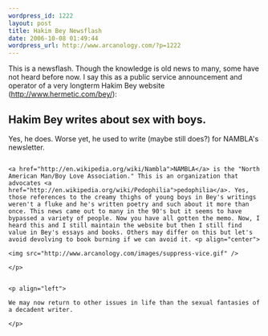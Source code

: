 ```yaml
--- 
wordpress_id: 1222
layout: post
title: Hakim Bey Newsflash
date: 2006-10-08 01:49:44
wordpress_url: http://www.arcanology.com/?p=1222
---
```

This is a newsflash. Though the knowledge is old news to many, some have not heard before now. I say this as a public service announcement and operator of a very longterm Hakim Bey website (<a href="http://www.hermetic.com/bey/">http://www.hermetic.com/bey/</a>): <h2>
                                                                                                                                                                                                                                                                                                                                                                                                                                                                                                                                                                                                                                                                                                                                                                                                                            Hakim Bey writes about sex with boys.
                                                                                                                                                                                                                                                                                                                                                                                                                                                                                                                                                                                                                                                                                                                                                                                                                          </h2> Yes, he does. Worse yet, he used to write (maybe still does?) for NAMBLA's newsletter. 
                                                                                                                                                                                                                                                                                                                                                                                                                                                                                                                                                                                                                                                                                                                                                                                                                          
                                                                                                                                                                                                                                                                                                                                                                                                                                                                                                                                                                                                                                                                                                                                                                                                                          <a href="http://en.wikipedia.org/wiki/Nambla">NAMBLA</a> is the "North American Man/Boy Love Association." This is an organization that advocates <a href="http://en.wikipedia.org/wiki/Pedophilia">pedophilia</a>. Yes, those references to the creamy thighs of young boys in Bey's writings weren't a fluke and he's written poetry and such about it more than once. This news came out to many in the 90's but it seems to have bypassed a variety of people. Now you have all gotten the memo. Now, I heard this and I still maintain the website but then I still find value in Bey's essays and books. Others may differ on this but let's avoid devolving to book burning if we can avoid it. <p align="center">
                                                                                                                                                                                                                                                                                                                                                                                                                                                                                                                                                                                                                                                                                                                                                                                                                            <img src="http://www.arcanology.com/images/suppress-vice.gif" />
                                                                                                                                                                                                                                                                                                                                                                                                                                                                                                                                                                                                                                                                                                                                                                                                                          </p>
                                                                                                                                                                                                                                                                                                                                                                                                                                                                                                                                                                                                                                                                                                                                                                                                                          
                                                                                                                                                                                                                                                                                                                                                                                                                                                                                                                                                                                                                                                                                                                                                                                                                          <p align="left">
                                                                                                                                                                                                                                                                                                                                                                                                                                                                                                                                                                                                                                                                                                                                                                                                                            We may now return to other issues in life than the sexual fantasies of a decadent writer.
                                                                                                                                                                                                                                                                                                                                                                                                                                                                                                                                                                                                                                                                                                                                                                                                                          </p>